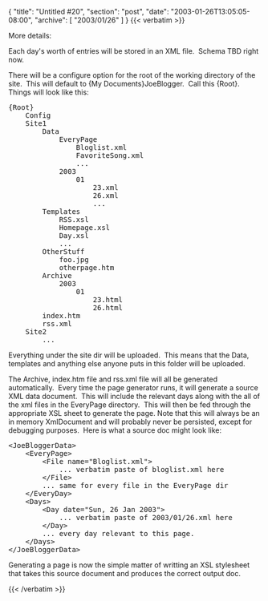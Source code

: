 {
  "title": "Untitled #20",
  "section": "post",
  "date": "2003-01-26T13:05:05-08:00",
  "archive": [
    "2003/01/26"
  ]
}
{{< verbatim >}}
<P>More details:</P>
    <P>Each day's worth of entries will be stored in an XML file.&nbsp; Schema TBD right now.</P>
    <P>There will be a configure option for the root of the working directory of the site.&nbsp; This will default to {My Documents}JoeBlogger.&nbsp; Call this {Root}.&nbsp; Things will look like this:</P><PRE>{Root}<BR>&nbsp;&nbsp;&nbsp; Config<BR>&nbsp;&nbsp;&nbsp; Site1<BR>&nbsp;&nbsp;&nbsp;&nbsp;&nbsp;&nbsp;&nbsp; Data<BR>&nbsp;&nbsp;&nbsp;&nbsp;&nbsp;&nbsp;&nbsp;&nbsp;&nbsp;&nbsp;&nbsp; EveryPage<BR>&nbsp;&nbsp;&nbsp;&nbsp;&nbsp;&nbsp;&nbsp;&nbsp;&nbsp;&nbsp;&nbsp;&nbsp;&nbsp;&nbsp;&nbsp; Bloglist.xml<BR>&nbsp;&nbsp;&nbsp;&nbsp;&nbsp;&nbsp;&nbsp;&nbsp;&nbsp;&nbsp;&nbsp;&nbsp;&nbsp;&nbsp;&nbsp; FavoriteSong.xml<BR>&nbsp;&nbsp;&nbsp;&nbsp;&nbsp;&nbsp;&nbsp;&nbsp;&nbsp;&nbsp;&nbsp;&nbsp;&nbsp;&nbsp;&nbsp; ...<BR>&nbsp;&nbsp;&nbsp;&nbsp;&nbsp;&nbsp;&nbsp;&nbsp;&nbsp;&nbsp;&nbsp; 2003<BR>&nbsp;&nbsp;&nbsp;&nbsp;&nbsp;&nbsp;&nbsp;&nbsp;&nbsp;&nbsp;&nbsp;&nbsp;&nbsp;&nbsp;&nbsp; 01<BR>&nbsp;&nbsp;&nbsp;&nbsp;&nbsp;&nbsp;&nbsp;&nbsp;&nbsp;&nbsp;&nbsp;&nbsp;&nbsp;&nbsp;&nbsp;&nbsp;&nbsp;&nbsp;&nbsp; 23.xml<BR>&nbsp;&nbsp;&nbsp;&nbsp;&nbsp;&nbsp;&nbsp;&nbsp;&nbsp;&nbsp;&nbsp;&nbsp;&nbsp;&nbsp;&nbsp;&nbsp;&nbsp;&nbsp;&nbsp; 26.xml<BR>&nbsp;&nbsp;&nbsp;&nbsp;&nbsp;&nbsp;&nbsp;&nbsp;&nbsp;&nbsp;&nbsp;&nbsp;&nbsp;&nbsp;&nbsp;&nbsp;&nbsp;&nbsp;&nbsp; ...<BR>&nbsp;&nbsp;&nbsp;&nbsp;&nbsp;&nbsp;&nbsp; Templates<BR>&nbsp;&nbsp;&nbsp;&nbsp;&nbsp;&nbsp;&nbsp;&nbsp;&nbsp;&nbsp;&nbsp; RSS.xsl<BR>&nbsp;&nbsp;&nbsp;&nbsp;&nbsp;&nbsp;&nbsp;&nbsp;&nbsp;&nbsp;&nbsp; Homepage.xsl<BR>&nbsp;&nbsp;&nbsp;&nbsp;&nbsp;&nbsp;&nbsp;&nbsp;&nbsp;&nbsp;&nbsp; Day.xsl<BR>&nbsp;&nbsp;&nbsp;&nbsp;&nbsp;&nbsp;&nbsp;&nbsp;&nbsp;&nbsp;&nbsp; ...<BR>&nbsp;&nbsp;&nbsp;&nbsp;&nbsp;&nbsp;&nbsp; OtherStuff<BR>&nbsp;&nbsp;&nbsp;&nbsp;&nbsp;&nbsp;&nbsp;&nbsp;&nbsp;&nbsp;&nbsp; foo.jpg<BR>&nbsp;&nbsp;&nbsp;&nbsp;&nbsp;&nbsp;&nbsp;&nbsp;&nbsp;&nbsp;&nbsp; otherpage.htm&nbsp;&nbsp;&nbsp;&nbsp;&nbsp;&nbsp;&nbsp;&nbsp;&nbsp;&nbsp;&nbsp; <BR>&nbsp;&nbsp;&nbsp;&nbsp;&nbsp;&nbsp;&nbsp; Archive<BR>&nbsp;&nbsp;&nbsp;&nbsp;&nbsp;&nbsp;&nbsp;&nbsp;&nbsp;&nbsp;&nbsp; 2003<BR>&nbsp;&nbsp;&nbsp;&nbsp;&nbsp;&nbsp;&nbsp;&nbsp;&nbsp;&nbsp;&nbsp;&nbsp;&nbsp;&nbsp;&nbsp; 01<BR>&nbsp;&nbsp;&nbsp;&nbsp;&nbsp;&nbsp;&nbsp;&nbsp;&nbsp;&nbsp;&nbsp;&nbsp;&nbsp;&nbsp;&nbsp;&nbsp;&nbsp;&nbsp;&nbsp; 23.html<BR>&nbsp;&nbsp;&nbsp;&nbsp;&nbsp;&nbsp;&nbsp;&nbsp;&nbsp;&nbsp;&nbsp;&nbsp;&nbsp;&nbsp;&nbsp;&nbsp;&nbsp;&nbsp;&nbsp; 26.html<BR>&nbsp;&nbsp;&nbsp;&nbsp;&nbsp;&nbsp;&nbsp; index.htm<BR>&nbsp;&nbsp;&nbsp;&nbsp;&nbsp;&nbsp;&nbsp; rss.xml<BR>&nbsp;&nbsp;&nbsp; Site2<BR>&nbsp;&nbsp;&nbsp;&nbsp;&nbsp;&nbsp;&nbsp; ...</PRE>
    <P>Everything under the site dir will be uploaded.&nbsp; This means that the Data, templates and anything else anyone puts in this folder will be uploaded.</P>
    <P>The Archive, index.htm file and rss.xml file will all be generated automatically.&nbsp; Every time the page generator runs, it will generate a source XML data document.&nbsp; This will include the relevant days along with the all of the xml files in the EveryPage directory.&nbsp; This will then be fed through the appropriate XSL sheet to generate the page. Note that this will always be an in memory XmlDocument and will probably never be persisted, except for debugging purposes.&nbsp; Here is what a source doc might look like:</P><PRE>&lt;JoeBloggerData&gt;<BR>&nbsp;&nbsp;&nbsp; &lt;EveryPage&gt;<BR>&nbsp;&nbsp;&nbsp;&nbsp;&nbsp;&nbsp;&nbsp; &lt;File name="Bloglist.xml"&gt;<BR>&nbsp;&nbsp;&nbsp;&nbsp;&nbsp;&nbsp;&nbsp;&nbsp;&nbsp;&nbsp;&nbsp; ... verbatim paste of bloglist.xml here<BR>&nbsp;&nbsp;&nbsp;&nbsp;&nbsp;&nbsp;&nbsp; &lt;/File&gt;<BR>&nbsp;&nbsp;&nbsp;&nbsp;&nbsp;&nbsp;&nbsp; ... same for every file in the EveryPage dir<BR>&nbsp;&nbsp;&nbsp; &lt;/EveryDay&gt;<BR>&nbsp;&nbsp;&nbsp; &lt;Days&gt;<BR>&nbsp;&nbsp;&nbsp;&nbsp;&nbsp;&nbsp;&nbsp; &lt;Day date="Sun, 26 Jan 2003"&gt;<BR>&nbsp;&nbsp;&nbsp;&nbsp;&nbsp;&nbsp;&nbsp;&nbsp;&nbsp;&nbsp;&nbsp; ... verbatim paste of 2003/01/26.xml here<BR>&nbsp;&nbsp;&nbsp;&nbsp;&nbsp;&nbsp;&nbsp; &lt;/Day&gt;<BR>&nbsp;&nbsp;&nbsp;&nbsp;&nbsp;&nbsp;&nbsp; ... every day relevant to this page.<BR>&nbsp;&nbsp;&nbsp; &lt;/Days&gt;<BR>&lt;/JoeBloggerData&gt;</PRE>
    <P>Generating a page is now the simple matter of writting an XSL stylesheet that takes this source document and produces the correct output doc.<BR></P>
{{< /verbatim >}}

